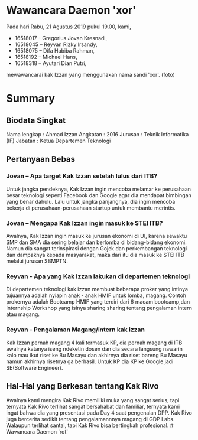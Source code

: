 # Wawancara Daemon 'xor'
Pada hari Rabu, 21 Agustus 2019 pukul 19.00, kami,
- 16518017 - Gregorius Jovan Kresnadi,
- 16518045 – Reyvan Rizky Irsandy,
- 16518075 – Difa Habiba Rahman,
- 16518192 – Michael Hans,
- 16518318 – Ayutari Dian Putri,

mewawancarai kak Izzan yang menggunakan nama sandi 'xor'.
(foto)
# Summary
## Biodata Singkat
  Nama lengkap  : Ahmad Izzan
  Angkatan      : 2016
  Jurusan       : Teknik Informatika (IF) 
  Jabatan       : Ketua Departemen Teknologi
## Pertanyaan Bebas

### Jovan – Apa target Kak Izzan setelah lulus dari ITB?
  Untuk jangka pendeknya, Kak Izzan ingin mencoba melamar ke perusahaan besar teknologi seperti Facebook dan Google agar dia mendapat bimbingan yang benar dahulu. Lalu untuk jangka panjangnya, dia ingin mencoba bekerja di perusahaan-perusahaan startup untuk membantu merintis.

### Jovan – Mengapa Kak Izzan ingin masuk ke STEI ITB?
  Awalnya, Kak Izzan ingin masuk ke jurusan ekonomi di UI, karena sewaktu SMP dan SMA dia sering belajar dan berlomba di bidang-bidang ekonomi. Namun dia sangat terinspirasi dengan Gojek dan perkembangan teknologi dan dampaknya kepada masyarakat, maka dari itu dia masuk ke STEI ITB melalui jurusan SBMPTN. 

### Reyvan - Apa yang Kak Izzan lakukan di departemen teknologi 
  Di departemen teknologi kak izzan membuat beberapa proker yang intinya tujuannya adalah nyiapin anak - anak HMIF untuk lomba, magang. Contoh prokernya adalah Bootcamp HMIF yang terdiri dari 6 macam bootcamp,dan Internship Workshop yang isinya sharing sharing tentang pengalaman intern atau magang.

### Reyvan - Pengalaman Magang/intern kak izzan
  Kak Izzan pernah magang 4 kali termasuk KP, dia pernah magang di ITB awalnya katanya iseng ndeketin dosen dan dia secara langsung nawarin kalo mau ikut riset ke Bu Masayu dan akhirnya dia riset bareng Bu Masayu namun akhirnya risetnya ga berhasil. Untuk KP dia KP ke Google jadi SE(Software Engineer).
  
## Hal-Hal yang Berkesan tentang Kak Rivo
  Awalnya kami mengira Kak Rivo memiliki muka yang sangat serius, tapi ternyata Kak Rivo terlihat sangat bersahabat dan familiar, ternyata kami ingat bahwa dia yang presentasi pada Day 4 saat pengenalan DPP. Kak Rivo juga bercerita sedikit tentang pengalamannnya magang di GDP Labs. Walaupun terlihat santai, tapi Kak Rivo bisa bertingkah profesional. # Wawancara Daemon 'rot'

